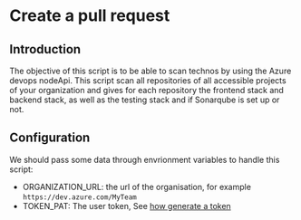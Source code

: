 # Create a pull request

## Introduction

The objective of this script is to be able to scan technos by using the Azure devops nodeApi. This script scan all repositories of all accessible projects of your organization and gives for each repository the frontend stack and backend stack, as well as the testing stack and if Sonarqube is set up or not.


## Configuration

We should pass some data through envrionment variables to handle this script:

- ORGANIZATION_URL:  the url of the organisation, for example `https://dev.azure.com/MyTeam`
- TOKEN_PAT: The user token, See [how generate a token](https://docs.microsoft.com/en-us/azure/devops/organizations/accounts/use-personal-access-tokens-to-authenticate?view=azure-devops&tabs=preview-page)
